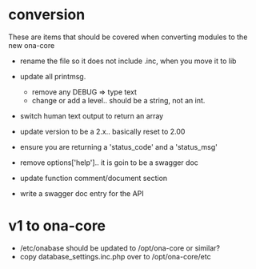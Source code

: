 conversion
==========




These are items that should be covered when converting modules to the new ona-core

* rename the file so it does not include .inc, when you move it to lib
* update all printmsg.
  * remove any DEBUG => type text
  * change or add a level.. should be a string, not an int.

* switch human text output to return an array
* update version to be a 2.x.. basically reset to 2.00
* ensure you are returning a 'status_code' and a 'status_msg'
* remove options['help'].. it is goin to be a swagger doc
* update function comment/document section
* write a swagger doc entry for the API


v1 to ona-core
==============

* /etc/onabase should be updated to /opt/ona-core or similar?
* copy database_settings.inc.php over to /opt/ona-core/etc
